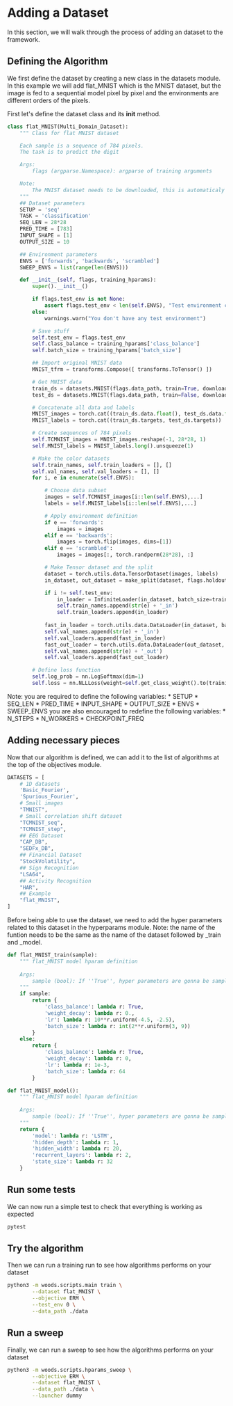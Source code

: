 
# Adding a Dataset

In this section, we will walk through the process of adding an dataset to the framework.

## Defining the Algorithm

We first define the dataset by creating a new class in the datasets module. In this example we will add flat_MNIST which is the MNIST dataset, but the image is fed to a sequential model pixel by pixel and the environments are different orders of the pixels.

First let's define the dataset class and its __init__ method. 
```python
class flat_MNIST(Multi_Domain_Dataset):
    """ Class for flat MNIST dataset

    Each sample is a sequence of 784 pixels.
    The task is to predict the digit

    Args:
        flags (argparse.Namespace): argparse of training arguments

    Note:
        The MNIST dataset needs to be downloaded, this is automaticaly done if the dataset isn't in the given data_path
    """
    ## Dataset parameters
    SETUP = 'seq'
    TASK = 'classification'
    SEQ_LEN = 28*28
    PRED_TIME = [783]
    INPUT_SHAPE = [1]
    OUTPUT_SIZE = 10

    ## Environment parameters
    ENVS = ['forwards', 'backwards', 'scrambled']
    SWEEP_ENVS = list(range(len(ENVS)))

    def __init__(self, flags, training_hparams):
        super().__init__()

        if flags.test_env is not None:
            assert flags.test_env < len(self.ENVS), "Test environment chosen is not valid"
        else:
            warnings.warn("You don't have any test environment")

        # Save stuff
        self.test_env = flags.test_env
        self.class_balance = training_hparams['class_balance']
        self.batch_size = training_hparams['batch_size']

        ## Import original MNIST data
        MNIST_tfrm = transforms.Compose([ transforms.ToTensor() ])

        # Get MNIST data
        train_ds = datasets.MNIST(flags.data_path, train=True, download=True, transform=MNIST_tfrm) 
        test_ds = datasets.MNIST(flags.data_path, train=False, download=True, transform=MNIST_tfrm) 

        # Concatenate all data and labels
        MNIST_images = torch.cat((train_ds.data.float(), test_ds.data.float()))
        MNIST_labels = torch.cat((train_ds.targets, test_ds.targets))

        # Create sequences of 784 pixels
        self.TCMNIST_images = MNIST_images.reshape(-1, 28*28, 1)
        self.MNIST_labels = MNIST_labels.long().unsqueeze(1)

        # Make the color datasets
        self.train_names, self.train_loaders = [], [] 
        self.val_names, self.val_loaders = [], [] 
        for i, e in enumerate(self.ENVS):

            # Choose data subset
            images = self.TCMNIST_images[i::len(self.ENVS),...]
            labels = self.MNIST_labels[i::len(self.ENVS),...]

            # Apply environment definition
            if e == 'forwards':
                images = images
            elif e == 'backwards':
                images = torch.flip(images, dims=[1])
            elif e == 'scrambled':
                images = images[:, torch.randperm(28*28), :]

            # Make Tensor dataset and the split
            dataset = torch.utils.data.TensorDataset(images, labels)
            in_dataset, out_dataset = make_split(dataset, flags.holdout_fraction)

            if i != self.test_env:
                in_loader = InfiniteLoader(in_dataset, batch_size=training_hparams['batch_size'])
                self.train_names.append(str(e) + '_in')
                self.train_loaders.append(in_loader)
            
            fast_in_loader = torch.utils.data.DataLoader(in_dataset, batch_size=64, shuffle=False, num_workers=self.N_WORKERS, pin_memory=True)
            self.val_names.append(str(e) + '_in')
            self.val_loaders.append(fast_in_loader)
            fast_out_loader = torch.utils.data.DataLoader(out_dataset, batch_size=64, shuffle=False, num_workers=self.N_WORKERS, pin_memory=True)
            self.val_names.append(str(e) + '_out')
            self.val_loaders.append(fast_out_loader)

        # Define loss function
        self.log_prob = nn.LogSoftmax(dim=1)
        self.loss = nn.NLLLoss(weight=self.get_class_weight().to(training_hparams['device']))
```
Note: 
you are required to define the following variables:
    * SETUP
    * SEQ_LEN
    * PRED_TIME
    * INPUT_SHAPE
    * OUTPUT_SIZE
    * ENVS
    * SWEEP_ENVS
you are also encouraged to redefine the following variables:
    * N_STEPS
    * N_WORKERS
    * CHECKPOINT_FREQ

## Adding necessary pieces
Now that our algorithm is defined, we can add it to the list of algorithms at the top of the objectives module.
```python
DATASETS = [
    # 1D datasets
    'Basic_Fourier',
    'Spurious_Fourier',
    # Small images
    "TMNIST",
    # Small correlation shift dataset
    "TCMNIST_seq",
    "TCMNIST_step",
    ## EEG Dataset
    "CAP_DB",
    "SEDFx_DB",
    ## Financial Dataset
    "StockVolatility",
    ## Sign Recognition
    "LSA64",
    ## Activity Recognition
    "HAR",
    ## Example
    "flat_MNIST",
]
```
Before being able to use the dataset, we need to add the hyper parameters related to this dataset in the hyperparams module. Note: the name of the funtion needs to be the same as the name of the dataset followed by _train and _model.
```python
def flat_MNIST_train(sample):
    """ flat_MNIST model hparam definition 
    
    Args:
        sample (bool): If ''True'', hyper parameters are gonna be sampled randomly according to their given distributions. Defaults to ''False'' where the default value is chosen.
    """
    if sample:
        return {
            'class_balance': lambda r: True,
            'weight_decay': lambda r: 0.,
            'lr': lambda r: 10**r.uniform(-4.5, -2.5),
            'batch_size': lambda r: int(2**r.uniform(3, 9))
        }
    else:
        return {
            'class_balance': lambda r: True,
            'weight_decay': lambda r: 0,
            'lr': lambda r: 1e-3,
            'batch_size': lambda r: 64
        }

def flat_MNIST_model():
    """ flat_MNIST model hparam definition 
    
    Args:
        sample (bool): If ''True'', hyper parameters are gonna be sampled randomly according to their given distributions. Defaults to ''False'' where the default value is chosen.
    """
    return {
        'model': lambda r: 'LSTM',
        'hidden_depth': lambda r: 1, 
        'hidden_width': lambda r: 20,
        'recurrent_layers': lambda r: 2,
        'state_size': lambda r: 32
    }
```
## Run some tests
We can now run a simple test to check that everything is working as expected
```sh
pytest
```
## Try the algorithm
Then we can run a training run to see how algorithms performs on your dataset
```sh
python3 -m woods.scripts.main train \
        --dataset flat_MNIST \
        --objective ERM \
        --test_env 0 \
        --data_path ./data
```
## Run a sweep
Finally, we can run a sweep to see how the algorithms performs on your dataset
```sh
python3 -m woods.scripts.hparams_sweep \
        --objective ERM \
        --dataset flat_MNIST \
        --data_path ./data \
        --launcher dummy
```